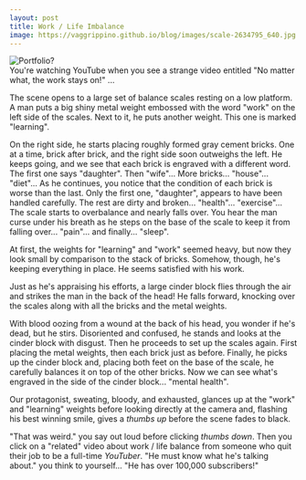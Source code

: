 ```yaml
---
layout: post
title: Work / Life Imbalance
image: https://vaggrippino.github.io/blog/images/scale-2634795_640.jpg
---
```

<img style="display: block; margin: auto;" alt="Portfolio?" src="https://vaggrippino.github.io/blog/images/scale-2634795_640.jpg">
You're watching YouTube when you see a strange video entitled "No matter what, the work stays on!" ...

The scene opens to a large set of balance scales resting on a low platform. A man puts a big shiny metal weight embossed with the word "work" on the left side of the scales. Next to it, he puts another weight. This one is marked "learning".

On the right side, he starts placing roughly formed gray cement bricks. One at a time, brick after brick, and the right side soon outweighs the left. He keeps going, and we see that each brick is engraved with a different word. The first one says "daughter". Then "wife"... More bricks... "house"... "diet"... As he continues, you notice that the condition of each brick is worse than the last. Only the first one, "daughter", appears to have been handled carefully. The rest are dirty and broken... "health"... "exercise"... The scale starts to overbalance and nearly falls over. You hear the man curse under his breath as he steps on the base of the scale to keep it from falling over... "pain"... and finally... "sleep".

At first, the weights for "learning" and "work" seemed heavy, but now they look small by comparison to the stack of bricks. Somehow, though, he's keeping everything in place. He seems satisfied with his work.

Just as he's appraising his efforts, a large cinder block flies through the air and strikes the man in the back of the head! He falls forward, knocking over the scales along with all the bricks and the metal weights.

With blood oozing from a wound at the back of his head, you wonder if he's dead, but he stirs. Disoriented and confused, he stands and looks at the cinder block with disgust. Then he proceeds to set up the scales again. First placing the metal weights, then each brick just as before. Finally, he picks up the cinder block and, placing both feet on the base of the scale, he carefully balances it on top of the other bricks. Now we can see what's engraved in the side of the cinder block... "mental health".

Our protagonist, sweating, bloody, and exhausted, glances up at the "work" and "learning" weights before looking directly at the camera and, flashing his best winning smile, gives a *thumbs up* before the scene fades to black.

"That was weird." you say out loud before clicking *thumbs down*. Then you click on a "related" video about work / life balance from someone who quit their job to be a full-time *YouTuber*. "He must know what he's talking about." you think to yourself... "He has over 100,000 subscribers!"
